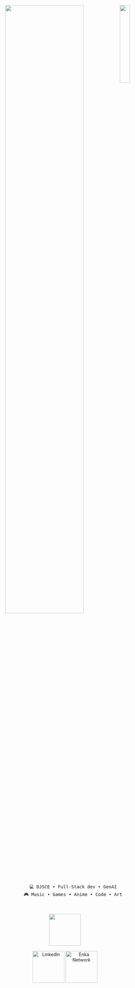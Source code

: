 <div align="center">
  <img src="https://cdn.discordapp.com/attachments/1146160099535106182/1345677583714353152/Pokemon_Pikachu_estampe_japonaise.jpg?ex=67d3ebe9&is=67d29a69&hm=323b81248375a9d6fa9a16e14f03d01c8c6307bc4506aa487f63edbd4cb28c31&" width="25%" align="right" />
  
<img src="https://readme-typing-svg.demolab.com?font=Inconsolata&weight=700&size=40&duration=4000&pause=300&color=FF9900&center=true&vCenter=true&multiline=true&repeat=false&random=false&width=1300&height=130&lines=Hi%2C+I'm+Umang+Shroff%21;a+web+developer+with+an+eye+for+design+%F0%9F%8E%A8" width="70%" />


<br>
<br>
  <pre style="white-space: pre-wrap; word-wrap: break-word;">
      💻 DJSCE • Full-Stack dev • GenAI
      🎮 Music • Games • Anime • Code • Art
  </pre>

<br>
  <img src="https://cdn.discordapp.com/attachments/1146160099535106182/1345682151366201346/6vw5.gif?ex=67c56faa&is=67c41e2a&hm=463817e62d5138f02c82cb8c75ae766e1ff966cbfa31dc74e6c94c712a150345&" height="100" />
<br><br>

<a style="text-decoration: none; color: inherit;" href="https://www.linkedin.com/in/umang-shroff-8792822b6/">
    <img src="https://cdn.discordapp.com/attachments/1146160099535106182/1345685118051680317/greatball.png?ex=67c5726d&is=67c420ed&hm=e086f33ff6742b4b62194505593db8f39f3151ceabf1ffff9bac2f372c9c2127&" alt="LinkedIn" width="100" />
</a>

<a href="https://leetcode.com/u/umang_shroff/">
    <img src="https://cdn.discordapp.com/attachments/1146160099535106182/1345685117825450005/ultraball.png?ex=67c5726d&is=67c420ed&hm=76a930c39482bb39235eacdc58f7b8f480d8e55e7383560b8c8e14af023b2712&" alt="Enka Network" width="100" />
</a>

<br>

</div>


<!--
**Umang-Shroff/Umang-Shroff** is a ✨ _special_ ✨ repository because its `README.md` (this file) appears on your GitHub profile.

Here are some ideas to get you started:

- 🔭 I’m currently working on ...
- 🌱 I’m currently learning ...
- 👯 I’m looking to collaborate on ...
- 🤔 I’m looking for help with ...
- 💬 Ask me about ...
- 📫 How to reach me: ...
- 😄 Pronouns: ...
- ⚡ Fun fact: ...
-->
